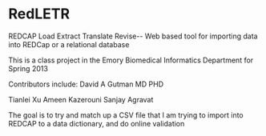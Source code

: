 RedLETR
=======

REDCAP Load Extract Translate Revise-- Web based tool for importing data into REDCap or a relational database 


This is a class project in the Emory Biomedical Informatics Department for Spring 2013

Contributors include:
David A Gutman MD PHD

Tianlei Xu
Ameen Kazerouni
Sanjay Agravat


The goal is to try and match up a CSV file that I am trying to import into REDCAP to a data dictionary, and do online validation

